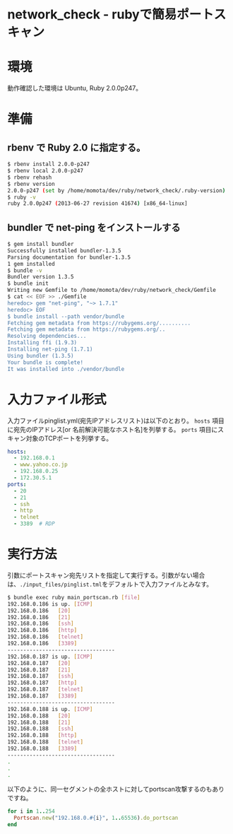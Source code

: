 network_check - rubyで簡易ポートスキャン
========================================

# 環境

動作確認した環境は Ubuntu, Ruby 2.0.0p247。


# 準備

## rbenv で Ruby 2.0 に指定する。

```sh
$ rbenv install 2.0.0-p247
$ rbenv local 2.0.0-p247
$ rbenv rehash
$ rbenv version
2.0.0-p247 (set by /home/momota/dev/ruby/network_check/.ruby-version)
$ ruby -v
ruby 2.0.0p247 (2013-06-27 revision 41674) [x86_64-linux]
```

## bundler で net-ping をインストールする

```sh
$ gem install bundler
Successfully installed bundler-1.3.5
Parsing documentation for bundler-1.3.5
1 gem installed
$ bundle -v
Bundler version 1.3.5
$ bundle init
Writing new Gemfile to /home/momota/dev/ruby/network_check/Gemfile
$ cat << EOF >> ./Gemfile
heredoc> gem "net-ping", "~> 1.7.1"
heredoc> EOF
$ bundle install --path vendor/bundle
Fetching gem metadata from https://rubygems.org/..........
Fetching gem metadata from https://rubygems.org/..
Resolving dependencies...
Installing ffi (1.9.3)
Installing net-ping (1.7.1)
Using bundler (1.3.5)
Your bundle is complete!
It was installed into ./vendor/bundle
```

# 入力ファイル形式

入力ファイルpinglist.yml(宛先IPアドレスリスト)は以下のとおり。
`hosts` 項目に宛先のIPアドレス[or 名前解決可能なホスト名]を列挙する。
`ports` 項目にスキャン対象のTCPポートを列挙する。

```yaml
hosts:
  - 192.168.0.1
  - www.yahoo.co.jp
  - 192.168.0.25
  - 172.30.5.1
ports:
  - 20
  - 21
  - ssh
  - http
  - telnet
  - 3389  # RDP
```


# 実行方法

引数にポートスキャン宛先リストを指定して実行する。引数がない場合は、`./input_files/pinglist.tml`をデフォルトで入力ファイルとみなす。

```sh
$ bundle exec ruby main_portscan.rb [file]
192.168.0.186 is up. [ICMP]
192.168.0.186   [20]
192.168.0.186   [21]
192.168.0.186   [ssh]
192.168.0.186   [http]
192.168.0.186   [telnet]
192.168.0.186   [3389]
----------------------------------
192.168.0.187 is up. [ICMP]
192.168.0.187   [20]
192.168.0.187   [21]
192.168.0.187   [ssh]
192.168.0.187   [http]
192.168.0.187   [telnet]
192.168.0.187   [3389]
----------------------------------
192.168.0.188 is up. [ICMP]
192.168.0.188   [20]
192.168.0.188   [21]
192.168.0.188   [ssh]
192.168.0.188   [http]
192.168.0.188   [telnet]
192.168.0.188   [3389]
----------------------------------
.
.
.

```



以下のように、同一セグメントの全ホストに対してportscan攻撃するのもありですね。

```ruby
for i in 1..254
  Portscan.new("192.168.0.#{i}", 1..65536).do_portscan
end
```
